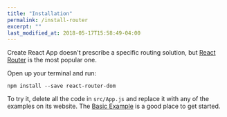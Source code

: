 ```yaml
---
title: "Installation"
permalink: /install-router
excerpt: ""
last_modified_at: 2018-05-17T15:58:49-04:00
---
```


Create React App doesn't prescribe a specific routing solution, but [React Router](https://reacttraining.com/react-router) is the most popular one.

Open up your terminal and run:

```
npm install --save react-router-dom
```

To try it, delete all the code in `src/App.js` and replace it with any of the examples on its website. The [Basic Example](https://reacttraining.com/react-router/web/example/basic) is a good place to get started.